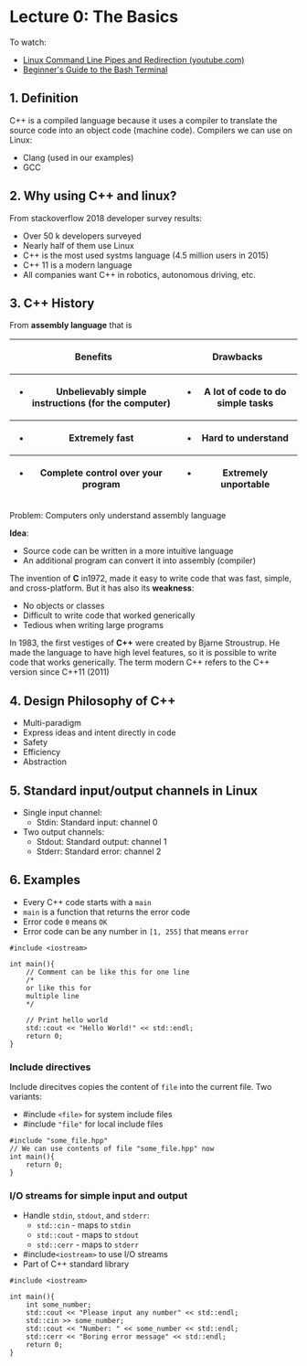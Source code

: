 # Lecture 0: The Basics

To watch: 

- [Linux Command Line Pipes and Redirection (youtube.com)](https://www.youtube.com/watch?v=mV_8GbzwZMM)
- [Beginner's Guide to the Bash Terminal](https://www.youtube.com/watch?v=oxuRxtrO2Ag)

## 1. Definition

C++ is a compiled language because it uses a compiler to translate the source code into an object code (machine code). Compilers we can use on Linux:
- Clang (used in our examples)
- GCC

## 2. Why using C++ and linux?

From stackoverflow 2018 developer survey results:
- Over 50 k developers surveyed
- Nearly half of them use Linux
- C++ is the most used systms language (4.5 million users in 2015)
- C++ 11 is a modern language
- All companies want C++ in robotics, autonomous driving, etc.

## 3. C++ History

From **assembly language** that is

<table><thead><tr><th><p><strong>Benefits</strong></p></th><th><p><strong>Drawbacks</strong></p></th></tr><tr><th><ul><li>Unbelievably simple instructions (for the computer)</li></ul></th><th><ul><li>A lot of code to do simple tasks</li></ul></th></tr><tr><th><ul><li>Extremely fast</li></ul></th><th><ul><li>Hard to understand</li></ul></th></tr><tr><th><ul><li>Complete control over your program</li></ul></th><th><ul><li>Extremely unportable</li></ul></th></tr></thead></table>

Problem: Computers only understand assembly language

<strong>Idea</strong>:

- Source code can be written in a more intuitive language
- An additional program can convert it into assembly (compiler)

The invention of **C** in1972, made it easy to write code that was fast, simple, and cross-platform. But it has also its <strong>weakness</strong>:

- No objects or classes
- Difficult to write code that worked generically
- Tedious when writing large programs

In 1983, the first vestiges of **C++** were created by Bjarne Stroustrup. He made the language to have high level features, so it is possible to write code that works generically. The term modern C++ refers to the C++ version since C++11 (2011)

## 4. Design Philosophy of C++

- Multi-paradigm
- Express ideas and intent directly in code
- Safety
- Efficiency
- Abstraction

## 5. Standard input/output channels in Linux

- Single input channel:
    - Stdin: Standard input: channel 0
- Two output channels:
    - Stdout: Standard output: channel 1
    - Stderr: Standard error: channel 2

## 6. Examples

- Every C++ code starts with a `main`
- `main` is a function that returns the error code
- Error code `0` means `OK`
- Error code can be any number in `[1, 255]` that means `error`

```
#include <iostream>

int main(){
    // Comment can be like this for one line
    /*
    or like this for
    multiple line
    */

    // Print hello world
    std::cout << "Hello World!" << std::endl;
    return 0;
}
```

### Include directives
Include direcitves copies the content of `file` into the current file.
Two variants:
- #include `<file>` for system include files
- #include `"file"` for local include files

```
#include "some_file.hpp"
// We can use contents of file "some_file.hpp" now
int main(){
    return 0;
}
```

### I/O streams for simple input and output
- Handle `stdin`, `stdout`, and `stderr`:
    - `std::cin` - maps to `stdin`
    - `std::cout` - maps to `stdout`
    - `std::cerr` - maps to `stderr`
- #include`<iostream>` to use I/O streams
- Part of C++ standard library

```
#include <iostream>

int main(){
    int some_number;
    std::cout << "Please input any number" << std::endl;
    std::cin >> some_number;
    std::cout << "Number: " << some_number << std::endl;
    std::cerr << "Boring error message" << std::endl;
    return 0;
}
```
